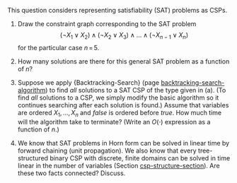 

This question considers representing satisfiability (SAT) problems as
CSPs.<br>

1.  Draw the constraint graph corresponding to the SAT problem
    $$(\lnot X_1 \lor X_2) \land (\lnot X_2 \lor X_3) \land \ldots \land (\lnot X_{n-1} \lor X_n)$$
    for the particular case $n{{\,=\,}}5$.<br>

2.  How many solutions are there for this general SAT problem as a
    function of $n$?<br>

3.  Suppose we apply {Backtracking-Search} (page <a class="pageRef" id="pageref" title="" href="#">backtracking-search-algorithm</a>) to find <i>all</i>
    solutions to a SAT CSP of the type given in (a). (To find
    <i>all</i> solutions to a CSP, we simply modify the basic
    algorithm so it continues searching after each solution is found.)
    Assume that variables are ordered $X_1,\ldots,X_n$ and ${false}$
    is ordered before ${true}$. How much time will the algorithm take
    to terminate? (Write an $O(\cdot)$ expression as a function of $n$.)<br>

4.  We know that SAT problems in Horn form can be solved in linear time
    by forward chaining (unit propagation). We also know that every
    tree-structured binary CSP with discrete, finite domains can be
    solved in time linear in the number of variables
    (Section <a class="sectionRef" id="sectionref" title="" href="#">csp-structure-section</a>). Are these two
    facts connected? Discuss.<br>
